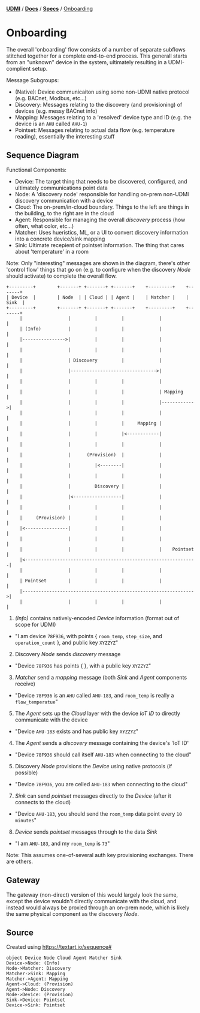 [**UDMI**](../../) / [**Docs**](../) / [**Specs**](./) / [Onboarding](#)

# Onboarding

The overall 'onboarding' flow consists of a number of separate subflows stitched together for a complete
end-to-end process. This generall starts from an "unknown" device in the system, ultimately resulting in
a UDMI-complient setup.

Message Subgroups:
* (Native): Device communicaiton using some non-UDMI native protocol (e.g. BACnet, Modbus, etc...)
* Discovery: Messages relating to the discovery (and provisioning) of devices (e.g. messy BACnet info)
* Mapping: Messages relating to a 'resolved' device type and ID (e.g. the device is an `AHU` called `AHU-1`)
* Pointset: Messages relating to actual data flow (e.g. temperature reading), essentially the interesting stuff

## Sequence Diagram

Functional Components:
* Device: The target thing that needs to be discovered, configured, and ultimately communications point data
* Node: A 'discovery node' responsible for handling on-prem non-UDMI discovery communication with a device
* Cloud: The on-prem/in-cloud boundary. Things to the left are things in the building, to the right are in the cloud
* Agent: Responsible for managing the overall _discovery_ process (how often, what color, etc...)
* Matcher: Uses hueristics, ML, or a UI to convert discovery information into a concrete device/sink mapping
* Sink: Ultimate recepient of pointset information. The thing that cares about 'temperature' in a room

Note: Only "interesting" messages are shown in the diagram, there's other 'control flow' things that go on (e.g.
to configure when the discovery *Node* should activate) to complete the overall flow.
```
+---------+        +-------+ +-------+ +-------+    +---------+    +-------+
| Device  |        | Node  | | Cloud | | Agent |    | Matcher |    | Sink  |
+---------+        +-------+ +-------+ +-------+    +---------+    +-------+
     |                 |         |         |             |             |
     | (Info)          |         |         |             |             |
     |---------------->|         |         |             |             |
     |                 |         |         |             |             |
     |                 | Discovery         |             |             |
     |                 |-------------------------------->|             |
     |                 |         |         |             |             |
     |                 |         |         |             | Mapping     |
     |                 |         |         |             |------------>|
     |                 |         |         |             |             |
     |                 |         |         |     Mapping |             |
     |                 |         |         |<------------|             |
     |                 |         |         |             |             |
     |                 |      (Provision)  |             |             |
     |                 |         |<--------|             |             |
     |                 |         |         |             |             |
     |                 |         Discovery |             |             |
     |                 |<------------------|             |             |
     |                 |         |         |             |             |
     |     (Provision) |         |         |             |             |
     |<----------------|         |         |             |             |
     |                 |         |         |             |             |
     |                 |         |         |             |    Pointset |
     |<----------------------------------------------------------------|
     |                 |         |         |             |             |
     | Pointset        |         |         |             |             |
     |---------------------------------------------------------------->|
     |                 |         |         |             |             |
```

1. _(Info)_ contains natively-encoded *Device* information (format out of scope for UDMI)
  * "I am device `78F936`, with points { `room_temp`, `step_size`, and `operation_count` }, and public key `XYZZYZ`"
2. Discovery *Node* sends _discovery_ message
  * "Device `78F936` has points { }, with a public key `XYZZYZ`"
3. *Matcher* send a _mapping_ message (both *Sink* and *Agent* components receive)
  * "Device `78F936` is an `AHU` called `AHU-183`, and `room_temp` is really a `flow_temperatue`"
5. The *Agent* sets up the *Cloud* layer with the device _IoT ID_ to directly communicate with the device
  * "Device `AHU-183` exists and has public key `XYZZYZ`"
4. The *Agent* sends a _discovery_ message containing the device's 'IoT ID'
  * "Device `78F936` should call itself `AHU-183` when connecting to the cloud"
5. Discovery *Node* provisions the *Device* using native protocols (if possible)
  * "Device `78F936`, you are celled `AHU-183` when connecting to the cloud"
7. *Sink* can send _pointset_ messages directly to the *Device* (after it connects to the cloud)
  * "Device `AHU-183`, you should send the `room_temp` data point every `10 minutes`"
8. *Device* sends _pointset_ messages through to the data *Sink*
  * "I am `AHU-183`, and my `room_temp` is `73`"

Note: This assumes one-of-several auth key provisioning exchanges. There are others.

## Gateway

The gateway (non-direct) version of this would largely look the same, except the device wouldn't
directly communicate with the cloud, and instead would always be proxied through an on-prem node,
which is likely the same physical component as the discovery *Node*.

## Source
Created using https://textart.io/sequence#
```
object Device Node Cloud Agent Matcher Sink
Device->Node: (Info)
Node->Matcher: Discovery
Matcher->Sink: Mapping
Matcher->Agent: Mapping
Agent->Cloud: (Provision)
Agent->Node: Discovery
Node->Device: (Provision)
Sink->Device: Pointset
Device->Sink: Pointset
```
